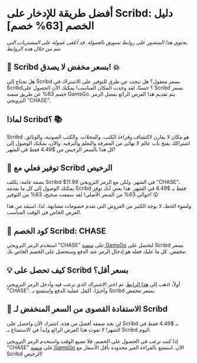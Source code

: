 # أفضل طريقة للإدخار على Scribd: دليل الخصم [63% خصم]

*يحتوي هذا المنشور على روابط تسويق بالعمولة. قد أتلقى عمولة على المشتريات التي تتم من خلال هذه الروابط.*

## 📖 Scribd بسعر مخفض لا يصدق! 💥

هل تحتاج إلى Scribd بسعر معقول؟ هل تبحث عن طرق للتوفير على الاشتراك في Scribd؟ حسنًا، لقد وجدت المكان المناسب! يمكنك الآن الحصول على Scribd بسعر خصم 63% عن طريق منصة GamsGo. يتم تقديم هذا العرض الرائع بفضل الرمز الترويجي "CHASE".

## لماذا Scribd؟ 📚

Scribd هو مكان لا يقارن لاكتشاف وقراءة الكتب، والمجلات، والكتب الصوتية، والوثائق. اشتراكك يفتح باب عالم لا نهائي من المعرفة والتعلم والترفيه. والآن، يمكنك الوصول إلى كل هذا بالسعر الرخيص من $4.49 فقط في الشهر!

## 💸 توفير فعلي مع Scribd الرخيص 

بصفة عامة، يكلف Scribd $11.99 في الشهر. ولكن مع الرمز الترويجي "CHASE"، يمكنك الوصول إلى كل ما يقدمه Scribd فقط بـ $4.49 في الشهر. هذا يعني أنك توفر حوالي 63% من السعر الأصلي! لقد سمعت صحيح، 63% من التوفير! 😮

ولسوء الحظ، لا يوجد الكثير من العروض التي تقدم خصومات مشابهة. لذا، استفد من هذا العرض الخاص في الوقت المناسب.

## 🎁 كود الخصم Scribd: CHASE 

استخدم الرمز الترويجي "CHASE" على [منصة GamsGo](https://www.gamsgo.com/partner/ykeX7B) لتحصل على Scribd بسعر مخفض. كل ما عليك فعله هو إدخال الرمز عند الدفع وستحصل على الخصم الخاص بك.

## 💡 كيف تحصل على Scribd بسعر أقل؟

أولاً، اذهب إلى [هذا الرابط](https://www.gamsgo.com/partner/ykeX7B). ثم اختر الاشتراك الذي ترغب فيه وأدخل الرمز الترويجي "CHASE". وأخيرًا، أكمل عملية الدفع واستمتع بـ Scribd بسعر مخفض.

## 🎈 الاستفادة القصوى من السعر المنخفض لـ Scribd 

لن تجد صفقة أفضل من هذه. اشترك الآن واحصل على Scribd بـ $4.49 فقط في الشهر! لا تفوت هذا العرض الرائع وابدأ في الاستمتاع بـ Scribd اليوم.

إذا كنت ترغب في الحصول على الخصم، فلا تضيع الوقت واستخدم الرمز الترويجي "CHASE" على [منصة GamsGo](https://www.gamsgo.com/partner/ykeX7B) الآن. استمتع بالقراءة الغير محدودة بأقل الأسعار مع Scribd الرخيص!